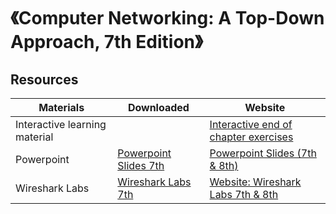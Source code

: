 # 《Computer Networking: A Top-Down Approach, 7th Edition》



## Resources

| Materials                     | Downloaded                                        | Website                                                      |
| ----------------------------- | ------------------------------------------------- | ------------------------------------------------------------ |
| Interactive learning material |                                                   | [Interactive end of chapter exercises](http://gaia.cs.umass.edu/kurose_ross/interactive/) |
| Powerpoint                    | [Powerpoint Slides 7th](./powerpoint-slides/)     | [Powerpoint Slides (7th & 8th)](https://gaia.cs.umass.edu/kurose_ross/ppt.htm) |
| Wireshark Labs                | [Wireshark Labs 7th](./resources/wireshark-labs/) | [Website: Wireshark Labs 7th & 8th](https://gaia.cs.umass.edu/kurose_ross/wireshark.htm) |





